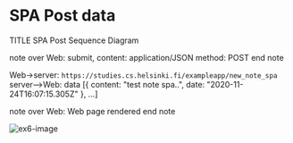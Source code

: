 # SPA Post data

TITLE SPA Post Sequence Diagram

note over Web:
submit,
content: application/JSON
method: POST
end note

Web->server: `https://studies.cs.helsinki.fi/exampleapp/new_note_spa`
server-->Web: data [{ content: "test note spa..", date: "2020-11-24T16:07:15.305Z" }, ...]

note over Web:
Web page rendered
end note


![ex6-image](/img/exercise6.png)